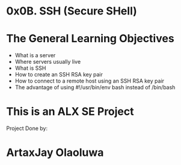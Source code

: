 # 0x0B. SSH (Secure SHell)

# The General Learning Objectives
- What is a server
- Where servers usually live
- What is SSH
- How to create an SSH RSA key pair
- How to connect to a remote host using an SSH RSA key pair
- The advantage of using #!/usr/bin/env bash instead of /bin/bash

# This is an ALX SE Project

Project Done by:
# ArtaxJay Olaoluwa
